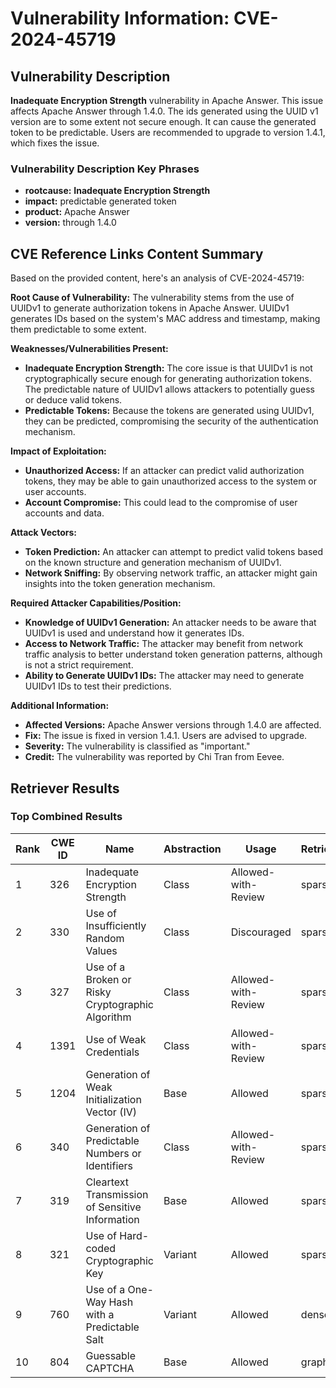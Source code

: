 # Vulnerability Information: CVE-2024-45719

## Vulnerability Description
**Inadequate Encryption Strength** vulnerability in Apache Answer. This issue affects Apache Answer through 1.4.0. The ids generated using the UUID v1 version are to some extent not secure enough. It can cause the generated token to be predictable. Users are recommended to upgrade to version 1.4.1, which fixes the issue.

### Vulnerability Description Key Phrases
- **rootcause:** **Inadequate Encryption Strength**
- **impact:** predictable generated token
- **product:** Apache Answer
- **version:** through 1.4.0

## CVE Reference Links Content Summary
Based on the provided content, here's an analysis of CVE-2024-45719:

**Root Cause of Vulnerability:**
The vulnerability stems from the use of UUIDv1 to generate authorization tokens in Apache Answer. UUIDv1 generates IDs based on the system's MAC address and timestamp, making them predictable to some extent.

**Weaknesses/Vulnerabilities Present:**
* **Inadequate Encryption Strength:** The core issue is that UUIDv1 is not cryptographically secure enough for generating authorization tokens. The predictable nature of UUIDv1 allows attackers to potentially guess or deduce valid tokens.
* **Predictable Tokens:** Because the tokens are generated using UUIDv1, they can be predicted, compromising the security of the authentication mechanism.

**Impact of Exploitation:**
* **Unauthorized Access:** If an attacker can predict valid authorization tokens, they may be able to gain unauthorized access to the system or user accounts.
* **Account Compromise:** This could lead to the compromise of user accounts and data.

**Attack Vectors:**
* **Token Prediction:** An attacker can attempt to predict valid tokens based on the known structure and generation mechanism of UUIDv1.
* **Network Sniffing:** By observing network traffic, an attacker might gain insights into the token generation mechanism.

**Required Attacker Capabilities/Position:**
* **Knowledge of UUIDv1 Generation:** An attacker needs to be aware that UUIDv1 is used and understand how it generates IDs.
* **Access to Network Traffic:** The attacker may benefit from network traffic analysis to better understand token generation patterns, although is not a strict requirement.
* **Ability to Generate UUIDv1 IDs:** The attacker may need to generate UUIDv1 IDs to test their predictions.

**Additional Information:**
*   **Affected Versions:** Apache Answer versions through 1.4.0 are affected.
*   **Fix:** The issue is fixed in version 1.4.1. Users are advised to upgrade.
*   **Severity:** The vulnerability is classified as "important."
*  **Credit:**  The vulnerability was reported by Chi Tran from Eevee.

## Retriever Results

### Top Combined Results

| Rank | CWE ID | Name | Abstraction | Usage  | Retrievers | Individual Scores |
|------|--------|------|-------------|-------|------------|-------------------|
| 1 | 326 | Inadequate Encryption Strength | Class | Allowed-with-Review | sparse | 0.334 |
| 2 | 330 | Use of Insufficiently Random Values | Class | Discouraged | sparse | 0.324 |
| 3 | 327 | Use of a Broken or Risky Cryptographic Algorithm | Class | Allowed-with-Review | sparse | 0.304 |
| 4 | 1391 | Use of Weak Credentials | Class | Allowed-with-Review | sparse | 0.303 |
| 5 | 1204 | Generation of Weak Initialization Vector (IV) | Base | Allowed | sparse | 0.300 |
| 6 | 340 | Generation of Predictable Numbers or Identifiers | Class | Allowed-with-Review | sparse | 0.289 |
| 7 | 319 | Cleartext Transmission of Sensitive Information | Base | Allowed | sparse | 0.287 |
| 8 | 321 | Use of Hard-coded Cryptographic Key | Variant | Allowed | sparse | 0.283 |
| 9 | 760 | Use of a One-Way Hash with a Predictable Salt | Variant | Allowed | dense | 0.511 |
| 10 | 804 | Guessable CAPTCHA | Base | Allowed | graph | 0.002 |

